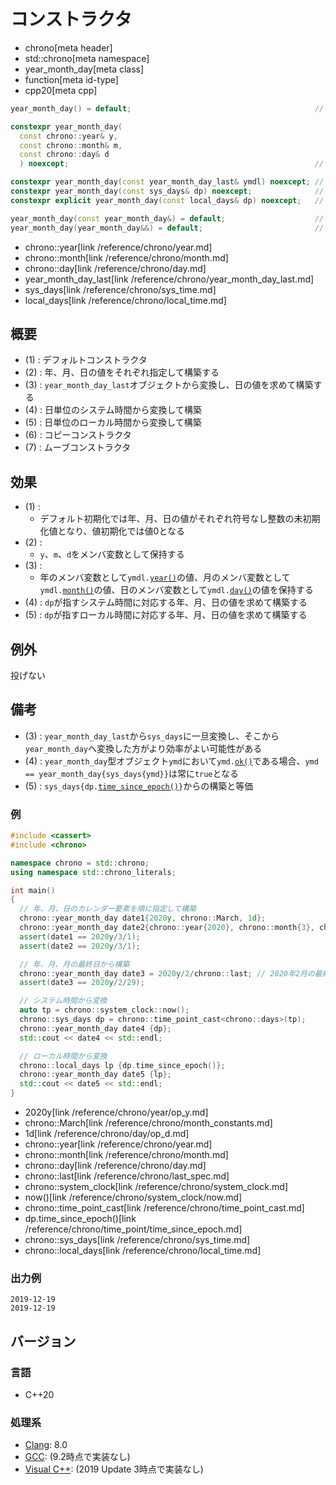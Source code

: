 # コンストラクタ
* chrono[meta header]
* std::chrono[meta namespace]
* year_month_day[meta class]
* function[meta id-type]
* cpp20[meta cpp]

```cpp
year_month_day() = default;                                         // (1) C++20

constexpr year_month_day(
  const chrono::year& y,
  const chrono::month& m,
  const chrono::day& d
  ) noexcept;                                                       // (2) C++20

constexpr year_month_day(const year_month_day_last& ymdl) noexcept; // (3) C++20
constexpr year_month_day(const sys_days& dp) noexcept;              // (4) C++20
constexpr explicit year_month_day(const local_days& dp) noexcept;   // (5) C++20

year_month_day(const year_month_day&) = default;                    // (6) C++20
year_month_day(year_month_day&&) = default;                         // (7) C++20
```
* chrono::year[link /reference/chrono/year.md]
* chrono::month[link /reference/chrono/month.md]
* chrono::day[link /reference/chrono/day.md]
* year_month_day_last[link /reference/chrono/year_month_day_last.md]
* sys_days[link /reference/chrono/sys_time.md]
* local_days[link /reference/chrono/local_time.md]

## 概要
- (1) : デフォルトコンストラクタ
- (2) : 年、月、日の値をそれぞれ指定して構築する
- (3) : `year_month_day_last`オブジェクトから変換し、日の値を求めて構築する
- (4) : 日単位のシステム時間から変換して構築
- (5) : 日単位のローカル時間から変換して構築
- (6) : コピーコンストラクタ
- (7) : ムーブコンストラクタ


## 効果
- (1) :
    - デフォルト初期化では年、月、日の値がそれぞれ符号なし整数の未初期化値となり、値初期化では値0となる
- (2) :
    - `y`、`m`、`d`をメンバ変数として保持する
- (3) :
    - 年のメンバ変数として`ymdl.`[`year()`](/reference/chrono/year_month_day_last/year.md)の値、月のメンバ変数として`ymdl.`[`month()`](/reference/chrono/year_month_day_last/month.md)の値、日のメンバ変数として`ymdl.`[`day()`](/reference/chrono/year_month_day_last/day.md)の値を保持する
- (4) : `dp`が指すシステム時間に対応する年、月、日の値を求めて構築する
- (5) : `dp`が指すローカル時間に対応する年、月、日の値を求めて構築する


## 例外
投げない


## 備考
- (3) : `year_month_day_last`から`sys_days`に一旦変換し、そこから`year_month_day`へ変換した方がより効率がよい可能性がある
- (4) : `year_month_day`型オブジェクト`ymd`において`ymd.`[`ok()`](ok.md)である場合、`ymd == year_month_day{sys_days{ymd}}`は常に`true`となる
- (5) : `sys_days{dp.`[`time_since_epoch()`](/reference/chrono/time_point/time_since_epoch.md)`}`からの構築と等価


### 例
```cpp example
#include <cassert>
#include <chrono>

namespace chrono = std::chrono;
using namespace std::chrono_literals;

int main()
{
  // 年、月、日のカレンダー要素を順に指定して構築
  chrono::year_month_day date1{2020y, chrono::March, 1d};
  chrono::year_month_day date2{chrono::year{2020}, chrono::month{3}, chrono::day{1}};
  assert(date1 == 2020y/3/1);
  assert(date2 == 2020y/3/1);

  // 年、月、月の最終日から構築
  chrono::year_month_day date3 = 2020y/2/chrono::last; // 2020年2月の最終日
  assert(date3 == 2020y/2/29);

  // システム時間から変換
  auto tp = chrono::system_clock::now();
  chrono::sys_days dp = chrono::time_point_cast<chrono::days>(tp);
  chrono::year_month_day date4 {dp};
  std::cout << date4 << std::endl;

  // ローカル時間から変換
  chrono::local_days lp {dp.time_since_epoch()};
  chrono::year_month_day date5 {lp};
  std::cout << date5 << std::endl;
}
```
* 2020y[link /reference/chrono/year/op_y.md]
* chrono::March[link /reference/chrono/month_constants.md]
* 1d[link /reference/chrono/day/op_d.md]
* chrono::year[link /reference/chrono/year.md]
* chrono::month[link /reference/chrono/month.md]
* chrono::day[link /reference/chrono/day.md]
* chrono::last[link /reference/chrono/last_spec.md]
* chrono::system_clock[link /reference/chrono/system_clock.md]
* now()[link /reference/chrono/system_clock/now.md]
* chrono::time_point_cast[link /reference/chrono/time_point_cast.md]
* dp.time_since_epoch()[link /reference/chrono/time_point/time_since_epoch.md]
* chrono::sys_days[link /reference/chrono/sys_time.md]
* chrono::local_days[link /reference/chrono/local_time.md]

### 出力例
```
2019-12-19
2019-12-19
```

## バージョン
### 言語
- C++20

### 処理系
- [Clang](/implementation.md#clang): 8.0
- [GCC](/implementation.md#gcc): (9.2時点で実装なし)
- [Visual C++](/implementation.md#visual_cpp): (2019 Update 3時点で実装なし)

